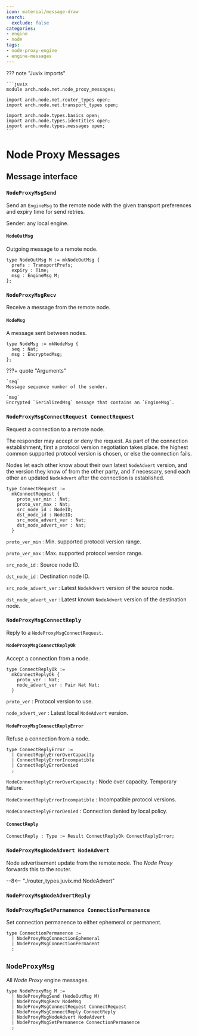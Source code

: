 ```yaml
---
icon: material/message-draw
search:
  exclude: false
categories:
- engine
- node
tags:
- node-proxy-engine
- engine-messages
---
```


??? note "Juvix imports"

    ```juvix
    module arch.node.net.node_proxy_messages;

    import arch.node.net.router_types open;
    import arch.node.net.transport_types open;

    import arch.node.types.basics open;
    import arch.node.types.identities open;
    import arch.node.types.messages open;
    ```

# Node Proxy Messages

## Message interface

### `NodeProxyMsgSend`

Send an `EngineMsg` to the remote node
with the given transport preferences
and expiry time for send retries.

Sender: any local engine.

#### `NodeOutMsg`

Outgoing message to a remote node.

<!-- --8<-- [start:NodeOutMsg] -->
```juvix
type NodeOutMsg M := mkNodeOutMsg {
  prefs : TransportPrefs;
  expiry : Time;
  msg : EngineMsg M;
};
```
<!-- --8<-- [end:NodeOutMsg] -->

### `NodeProxyMsgRecv`

Receive a message from the remote node.

#### `NodeMsg`

A message sent between nodes.

<!-- --8<-- [start:NodeMsg] -->
```juvix
type NodeMsg := mkNodeMsg {
  seq : Nat;
  msg : EncryptedMsg;
};
```
<!-- --8<-- [end:NodeMsg] -->

???+ quote "Arguments"

    `seq`
    Message sequence number of the sender.

    `msg`
    Encrypted `SerializedMsg` message that contains an `EngineMsg`.

### `NodeProxyMsgConnectRequest ConnectRequest`

Request a connection to a remote node.

The responder may accept or deny the request.
As part of the connection establishment,
first a protocol version negotiation takes place.
the highest common supported protocol version is chosen,
or else the connection fails.

Nodes let each other know about their own latest `NodeAdvert` version,
and the version they know of from the other party,
and if necessary, send each other an updated `NodeAdvert`
after the connection is established.

```juvix
type ConnectRequest :=
  mkConnectRequest {
    proto_ver_min : Nat;
    proto_ver_max : Nat;
    src_node_id : NodeID;
    dst_node_id : NodeID;
    src_node_advert_ver : Nat;
    dst_node_advert_ver : Nat;
  }
```

`proto_ver_min`
: Min. supported protocol version range.

`proto_ver_max`
: Max. supported protocol version range.

`src_node_id`
: Source node ID.

`dst_node_id`
: Destination node ID.

`src_node_advert_ver`
: Latest `NodeAdvert` version of the source node.

`dst_node_advert_ver`
: Latest known `NodeAdvert` version of the destination node.

### `NodeProxyMsgConnectReply`

Reply to a `NodeProxyMsgConnectRequest`.

#### `NodeProxyMsgConnectReplyOk`

Accept a connection from a node.

```juvix
type ConnectReplyOk :=
  mkConnectReplyOk {
    proto_ver : Nat;
    node_advert_ver : Pair Nat Nat;
  }
```

`proto_ver`
: Protocol version to use.

`node_advert_ver`
: Latest local `NodeAdvert` version.

#### `NodeProxyMsgConnectReplyError`

Refuse a connection from a node.

```juvix
type ConnectReplyError :=
  | ConnectReplyErrorOverCapacity
  | ConnectReplyErrorIncompatible
  | ConnectReplyErrorDenied
  ;
```

`NodeConnectReplyErrorOverCapacity`
: Node over capacity. Temporary failure.

`NodeConnectReplyErrorIncompatible`
: Incompatible protocol versions.

`NodeConnectReplyErrorDenied`
: Connection denied by local policy.

#### `ConnectReply`

```juvix
ConnectReply : Type := Result ConnectReplyOk ConnectReplyError;
```

### `NodeProxyMsgNodeAdvert NodeAdvert`

Node advertisement update from the remote node.
The *Node Proxy* forwards this to the router.

--8<-- "./router_types.juvix.md:NodeAdvert"

### `NodeProxyMsgNodeAdvertReply`

### `NodeProxyMsgSetPermanence ConnectionPermanence`

Set connection permanence to either ephemeral or permanent.

```juvix
type ConnectionPermanence :=
  | NodeProxyMsgConnectionEphemeral
  | NodeProxyMsgConnectionPermanent
  ;
```

## `NodeProxyMsg`

All *Node Proxy* engine messages.

```juvix
type NodeProxyMsg M :=
  | NodeProxyMsgSend (NodeOutMsg M)
  | NodeProxyMsgRecv NodeMsg
  | NodeProxyMsgConnectRequest ConnectRequest
  | NodeProxyMsgConnectReply ConnectReply
  | NodeProxyMsgNodeAdvert NodeAdvert
  | NodeProxyMsgSetPermanence ConnectionPermanence
  ;
```
